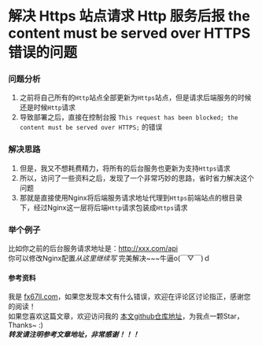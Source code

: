# 解决 Https 站点请求 Http 服务后报 the content must be served over HTTPS 错误的问题

### 问题分析
1. 之前将自己所有的`Http`站点全部更新为`Https`站点，但是请求后端服务的时候还是时候`Http`请求  
2. 导致部署之后，直接在控制台报 `This request has been blocked; the content must be served over HTTPS;` 的错误  

### 解决思路
1. 但是，我又不想耗费精力，将所有的后台服务也更新为支持`Https`请求  
2. 所以，访问了一些资料之后，发现了一个非常巧妙的思路，省时省力解决这个问题
3. 那就是直接使用Nginx将后端服务请求地址代理到`Https`前端站点的根目录下，经过Nginx这一层将后端`Http`请求包装成`Https`请求  

### 举个例子
比如你之前的后台服务请求地址是：http://xxx.com/api  
你可以修改Nginx配置*从这里继续写*
完美解决~~~牛逼o(￣▽￣)ｄ


#### 参考资料
[](https://blog.csdn.net/weixin_39255905/article/details/125168464)


我是 [fx67ll.com](https://fx67ll.com)，如果您发现本文有什么错误，欢迎在评论区讨论指正，感谢您的阅读！  
如果您喜欢这篇文章，欢迎访问我的 [本文github仓库地址](https://github.com/fx67ll/fx67llLinux/blob/master/serve-blog/2023/2023-03/nginx-api-https.md)，为我点一颗Star，Thanks~ :)  
***转发请注明参考文章地址，非常感谢！！！***